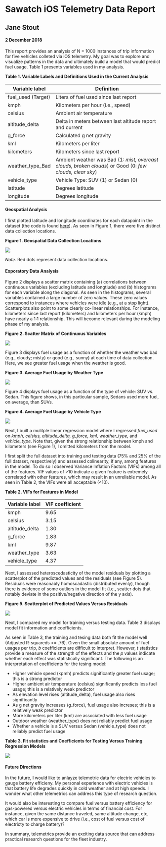 # **Sawatch iOS Telemetry Data Report**

## Jane Stout
#### 2 December 2018

This report provides an analysis of N = 1000 instances of trip information for five vehicles colleted via iOS telemetry. My goal was to explore and visualize patterns in the data and ultimately build a model that would predict fuel usage. Table 1 presents variables used in my analysis.

**Table 1. Variable Labels and Definitions Used in the Current Analysis**

| Variable label          | Definition |
|-------------------------|-----------------|
| fuel_used (Target)      | Liters of fuel used since last report           |
| kmph                    | Kilometers per hour (i.e., speed)         |
| celsius                 | Ambient air temperature            |
| altitude_delta          | Delta in meters between last altitude report and current            |
| g_force                 | Calculated g net gravity            |
| kml                     | Kilometers per liter          |
| kilometers              | Kilometers since last report          |
| weather_type_Bad        | Ambient weather was Bad (1: *mist, overcast clouds, broken clouds*) or Good (0: *few clouds, clear sky*)           |
| vehicle_type            | Vehicle Type: SUV (1) or Sedan (0)            |
| latitude                | Degrees latitude          |
| longitude               | Degrees longitude            |

#### Geospatial Analysis

I first plotted latitude and longitude coordinates for each datapoint in the dataset (the code is found [here](geoplotting.py)). As seen in Figure 1, there were five distinct data collection locations.

**Figure 1. Geospatial Data Collection Locations**

![](images/geomap_cropped.png)

*Note.* Red dots represent data collection locations.

#### Exporatory Data Analysis

Figure 2 displays a scatter matrix containing (a) correlations between continuous variables (excluding latitude and longtiude) and (b) histograms for each variable along the diagonal. As seen in the histograms, several variables contained a large number of zero values. These zero values correspond to instances where vehicles were idle (e.g., at a stop light). Scatterplots also point to some clearly co-linear relationships. For instance, kilometers since last report (kilometers) and kilometers per hour (kmph) have nearly a 1:1 relationship. This will become relevant during the modeling phase of my analysis.

**Figure 2. Scatter Matrix of Continuous Variables**

![](images/scatmatrix.png)

Figure 3 displays fuel usage as a function of whether the weather was bad (e.g., cloudy; misty) or good (e.g., sunny) at each time of data collection. Here, we see greater fuel usage when the weather is good.

**Figure 3. Average Fuel Usage by Weather Type**

![](images/weather.png)

Figure 4 displays fuel usage as a function of the type of vehicle: SUV vs. Sedan. This figure shows, in this particular sample, Sedans used more fuel, on average, than SUVs.

**Figure 4. Average Fuel Usage by Vehicle Type**

![](images/veh_type.png)

Next, I built a mulitple linear regression model where I regressed *fuel_used* on *kmph, celsius, altitude_delta, g_force, kml, weather_type,* and *vehicle_type*. Note that, given the strong relationship between kmph and kilometers (see Figure 1), I omitted kilometers from the model.

I first split the full dataset into training and testing data (75% and 25% of the full dataset, respectively) and assessed colinearity, if any, among features in the model. To do so I observed Variance Inflation Factors (VIFs) among all of the features. VIF values of >10 indicate a given feature is extremely correlated with other features, which may result in an unreliable model. As seen in Table 2, the VIFs were all acceptable (<10).

**Table 2. VIFs for Features in Model**

| Variable label          | VIF coefficient |
|-------------------------|-----------------|
| kmph                    | 9.65            |
| celsius                 | 3.15            |
| altitude_delta          | 1.30            |
| g_force                 | 1.83            |
| kml                     | 9.87            |
| weather_type            | 3.63            |
| vehicle_type            | 4.37            |

Next, I assessed heteroscedasticity of the model residuals by plotting a scatterplot of the predicted values and the residuals (see Figure 5). Residuals were reasonably homoscadastic (distributed evenly), though there is evidence of some outliers in the model fit (i.e., scatter dots that notably deviate in the positive/negative direction of the y axis).

**Figure 5. Scatterplot of Predicted Values Versus Residuals**

![](images/Resids_Training.png)

Next, I compared my model for training versus testing data. Table 3 displays model fit information and coefficients.

As seen in Table 3, the training and tesing data both fit the model well (Adjusted R-squareds >= .76). Given the small absolute amount of fuel usages per trip, *b* coefficients are difficult to interpret. However, *t* statistics provide a measure of the strength of the effects and the *p* values indicate whether each effect was statistically significant. The following is an interpretation of coefficients for the tesing model:

- Higher vehicle speed (kpmh) predicts significantly greater fuel usage; this is a strong predictor
- Higher ambient air temperature (celsius) significantly predicts less fuel usage; this is a relatively weak predictor
- As elevation level rises (altitude_delta), fuel usage also rises significantly
- As g net gravity increases (g_force), fuel usage also increses; this is a relatively weak predictor
- More kilometers per liter (kml) are associated with less fuel usage
- Outdoor weather (weather_type) does not reliably predict fuel usage
- Whether a vehicle is a SUV versus Sedan (vehicle_type) does not reliably predict fuel usage


**Table 3. Fit statistics and Coefficients for Testing Versus Training Regression Models**

![](images/Table3.jpg)
<!--
|                <td colspan='5'><b><center> Training Model <td colspan='5'><b><center> Testing Model |
|----------------|----------------|---------|----------|---------|---------|----------------|---------|----------|---------|---------|
|                | <b><i>Adj. R-squared       | <b><i>b | <b><i>SE | <b><i>t | <b><i>p | <b><i>Adj. R-squared | <b><i>b | <b><i>SE | <b><i>t | <b><i>p |
|                | .76            |         |          |         |         | .83            |         |          |         |         |
| constant       |                |   .003  |  .000    |  18.34  | <.001   |                |   .003  | <.001    |  13.48  | <.001   |
| kmph           |                |  <.001  | <.001    |  33.26  | <.001   |                |  <.001  | <.001    |  22.79  | <.001   |
| celsius        |                | <-.001  | <.001    |  -5.53  | <.001   |                | <-.001  | <.001    |  -3.10  |  .002   |
| altitude_delta |                |   .001  | <.001    |   9.85  | <.001   |                |   .001  | <.001    |   6.82  | <.001   |
| g_force        |                |   .002  | <.001    |   4.94  | <.001   |                |   .002  |  .001    |   3.96  | <.001   |
| kml            |                | <-.001  | <.001    | -16.12  | <.001   |                | <-.001  | <.001    | -11.22  | <.001   |
| weather_type   |                | <-.001  | <.001    | -2.04   |  .04    |                | <-.001  | <.001    |  -0.72  |   .47   |
| vehicle_type   |                |   .001  | <.001    |   5.37  | <.001   |                |  <.001  | <.001    |   1.60  |   .11   |           
 -->

#### Future Directions

In the future, I would like to anlayze telemetric data for electric vehicles to gauge battery efficieny. My personal experience with electric vehicles is that battery life degrades quickly in cold weather and at high speeds. I wonder what other telemetrics can address this type of research question.

It would also be interesting to compare fuel versus battery efficiency for gas-powered versus electric vehicles in terms of financial cost. For instance, given the same distance traveled, same altitude change, etc, which car is more expensive to drive (i.e., cost of fuel versus cost of electricty to charge battery)?

In summary, telemetrics provide an exciting data source that can address practical research questions for the fleet industry.
